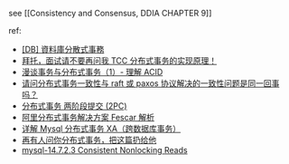 see [[Consistency and Consensus, DDIA CHAPTER 9]]





ref:
- [[DB] 資料庫分散式事務](https://www.itread01.com/content/1547223243.html)
- [拜托，面试请不要再问我 TCC 分布式事务的实现原理！](https://juejin.im/post/5bf201f7f265da610f63528a)
- [漫谈事务与分布式事务（1）- 理解 ACID](https://zhuanlan.zhihu.com/p/38248080)
- [请问分布式事务一致性与 raft 或 paxos 协议解决的一致性问题是同一回事吗？](https://www.zhihu.com/question/275845393/answer/385101903)
- [分布式事务 两阶段提交 (2PC)](https://juejin.im/post/5d9c358f6fb9a04e2f71c251?utm_source=gold_browser_extension)
- [阿里分布式事务解决方案 Fescar 解析](https://juejin.im/post/5d9eb3c8e51d4578305f3086?utm_source=gold_browser_extension)
- [详解 Mysql 分布式事务 XA（跨数据库事务）](https://blog.csdn.net/soonfly/article/details/70677138)
- [再有人问你分布式事务，把这篇扔给他](https://juejin.im/post/5b5a0bf9f265da0f6523913b)
- [mysql-14.7.2.3 Consistent Nonlocking Reads](https://dev.mysql.com/doc/refman/5.6/en/innodb-consistent-read.html)